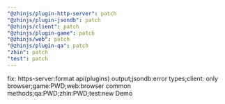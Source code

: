 ```yaml
---
"@zhinjs/plugin-http-server": patch
"@zhinjs/plugin-jsondb": patch
"@zhinjs/client": patch
"@zhinjs/plugin-game": patch
"@zhinjs/web": patch
"@zhinjs/plugin-qa": patch
"zhin": patch
"test": patch
---
```


fix: https-server:format api(plugins) output;jsondb:error types;client: only browser;game:PWD;web:browser common methods;qa:PWD;zhin:PWD;test:new Demo
